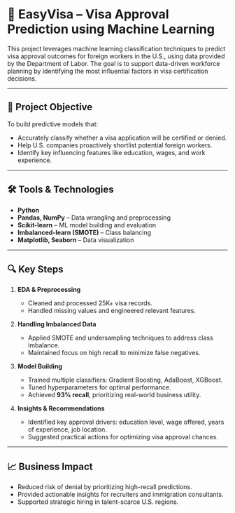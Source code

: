 # 🛂 EasyVisa – Visa Approval Prediction using Machine Learning

This project leverages machine learning classification techniques to predict visa approval outcomes for foreign workers in the U.S., using data provided by the Department of Labor. The goal is to support data-driven workforce planning by identifying the most influential factors in visa certification decisions.

---

## 📌 Project Objective

To build predictive models that:
- Accurately classify whether a visa application will be certified or denied.
- Help U.S. companies proactively shortlist potential foreign workers.
- Identify key influencing features like education, wages, and work experience.

---

## 🛠️ Tools & Technologies

- **Python**
- **Pandas, NumPy** – Data wrangling and preprocessing
- **Scikit-learn** – ML model building and evaluation
- **Imbalanced-learn (SMOTE)** – Class balancing
- **Matplotlib, Seaborn** – Data visualization

---

## 🔍 Key Steps

1. **EDA & Preprocessing**
   - Cleaned and processed 25K+ visa records.
   - Handled missing values and engineered relevant features.

2. **Handling Imbalanced Data**
   - Applied SMOTE and undersampling techniques to address class imbalance.
   - Maintained focus on high recall to minimize false negatives.

3. **Model Building**
   - Trained multiple classifiers: Gradient Boosting, AdaBoost, XGBoost.
   - Tuned hyperparameters for optimal performance.
   - Achieved **93% recall**, prioritizing real-world business utility.

4. **Insights & Recommendations**
   - Identified key approval drivers: education level, wage offered, years of experience, job location.
   - Suggested practical actions for optimizing visa approval chances.

---

## 📈 Business Impact

- Reduced risk of denial by prioritizing high-recall predictions.
- Provided actionable insights for recruiters and immigration consultants.
- Supported strategic hiring in talent-scarce U.S. regions.


